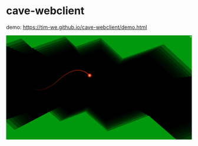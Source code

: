 # cave-webclient

demo: https://tim-we.github.io/cave-webclient/demo.html

![Screenshot 1280x720](https://raw.githubusercontent.com/tim-we/cave-webclient/master/media/screenshot-october23-2017.png "October 23, 2017")
